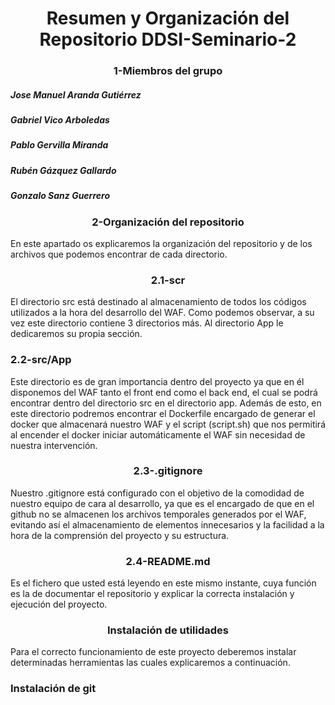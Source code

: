 <h1 align="center">Resumen y Organización del Repositorio DDSI-Seminario-2</h1>
<h3 align="center">1-Miembros del grupo</h3>
<h5 align="left">Jose Manuel Aranda Gutiérrez</h5>
<h5 align="left">Gabriel Vico Arboledas</h5>
<h5 align="left">Pablo Gervilla Miranda</h5>
<h5 align="left">Rubén Gázquez Gallardo</h5>
<h5 align="left">Gonzalo Sanz Guerrero</h5>

<h3 align="center">2-Organización del repositorio</h3>
<p>En este apartado os explicaremos la organización del repositorio y de los archivos que podemos encontrar de cada directorio.</p>

<h3 align="center">2.1-scr</h3>
<p>El directorio src está destinado al almacenamiento de todos los códigos utilizados a la hora del desarrollo del WAF. Como podemos observar, a su vez este directorio contiene 3 directorios más. Al directorio App le dedicaremos su propia sección.</p>


<h3 align="left-center">2.2-src/App</h3>
<p>Este directorio es de gran importancia dentro del proyecto ya que en él disponemos del WAF tanto el front end como el back end, el cual se podrá encontrar dentro del directorio src en el directorio app. Además de esto, en este directorio podremos encontrar el Dockerfile encargado de generar el docker que almacenará nuestro WAF y el script (script.sh) que nos permitirá al encender el docker iniciar automáticamente el WAF sin necesidad de nuestra intervención.</p>


<h3 align="center">2.3-.gitignore</h3>
<p>Nuestro .gitignore está configurado con el objetivo de la comodidad de nuestro equipo de cara al desarrollo, ya que es el encargado de que en el github no se almacenen los archivos temporales generados por el WAF, evitando así el almacenamiento de elementos innecesarios y la facilidad a la hora de la comprensión del proyecto y su estructura.</p>


<h3 align="center">2.4-README.md</h3>
<p>Es el fichero que usted está leyendo en este mismo instante, cuya función es la de documentar el repositorio y explicar la correcta instalación y ejecución del proyecto.</p>


<h3 align="center">Instalación de utilidades</h3>
<p>Para el correcto funcionamiento de este proyecto deberemos instalar determinadas herramientas las cuales explicaremos a continuación.</p>

<h3 align="left">Instalación de git</h3>
